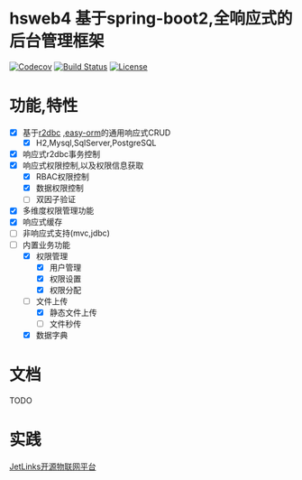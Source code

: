 # hsweb4 基于spring-boot2,全响应式的后台管理框架
[![Codecov](https://codecov.io/gh/hs-web/hsweb-framework/branch/4.0.x/graph/badge.svg)](https://codecov.io/gh/hs-web/hsweb-framework/branch/master)
[![Build Status](https://travis-ci.org/hs-web/hsweb-framework.svg?branch=4.0.x)](https://travis-ci.org/hs-web/hsweb-framework)
[![License](https://img.shields.io/badge/license-Apache%202-4EB1BA.svg?style=flat-square)](https://www.apache.org/licenses/LICENSE-2.0.html)

# 功能,特性
- [x] 基于[r2dbc](https://github.com/r2dbc) ,[easy-orm](https://github.com/hs-web/hsweb-easy-orm/tree/4.0.x)的通用响应式CRUD
    - [x] H2,Mysql,SqlServer,PostgreSQL
- [x] 响应式r2dbc事务控制
- [x] 响应式权限控制,以及权限信息获取
    - [x] RBAC权限控制
    - [x] 数据权限控制
    - [ ] 双因子验证
- [x] 多维度权限管理功能
- [x] 响应式缓存 
- [ ] 非响应式支持(mvc,jdbc)
- [ ] 内置业务功能
    - [x] 权限管理
        - [x] 用户管理
        - [x] 权限设置
        - [x] 权限分配
    - [ ] 文件上传
        - [x] 静态文件上传
        - [ ] 文件秒传
    - [x] 数据字典

# 文档

TODO

# 实践

[JetLinks开源物联网平台](https://github.com/jetlinks)